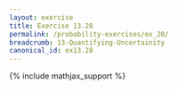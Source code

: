 ```yaml
---
layout: exercise
title: Exercise 13.28
permalink: /probability-exercises/ex_28/
breadcrumb: 13-Quantifying-Uncertainity
canonical_id: ex13.28
---
```


{% include mathjax_support %}
